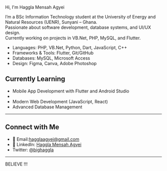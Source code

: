 Hi, I'm Haggla Mensah Agyei  

I’m a BSc Information Technology
student at the University of Energy and Natural Resources (UENR), Sunyani – Ghana.  
Passionate about software development, database systems, and UI/UX design.  
Currently working on projects in VB.Net, PHP, MySQL, and Flutter.  


- Languages: PHP, VB.Net, Python, Dart, JavaScript, C++ 
- Frameworks & Tools: Flutter, Git/GitHub  
- Databases: MySQL, Microsoft Access  
- Design: Figma, Canva, Adobe Photoshop  


## Currently Learning
- Mobile App Development with Flutter and Android Studio
- 
- Modern Web Development (JavaScript, React)  
- Advanced Database Management  

---

## Connect with Me
- 📧 Email:hagglaagyei@gmail.com  
- 💼 LinkedIn: [Haggla Mensah Agyei](https://www.linkedin.com)
-  Twitter: [@bighaggla](https://x.com/bighaggla?s=21)

---

BELIEVE !!!
